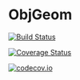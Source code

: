 # ObjGeom

[![Build Status](https://travis-ci.org/aaalexandrov/ObjGeom.jl.svg?branch=master)](https://travis-ci.org/aaalexandrov/ObjGeom.jl)

[![Coverage Status](https://coveralls.io/repos/aaalexandrov/ObjGeom.jl/badge.svg?branch=master&service=github)](https://coveralls.io/github/aaalexandrov/ObjGeom.jl?branch=master)

[![codecov.io](http://codecov.io/github/aaalexandrov/ObjGeom.jl/coverage.svg?branch=master)](http://codecov.io/github/aaalexandrov/ObjGeom.jl?branch=master)
